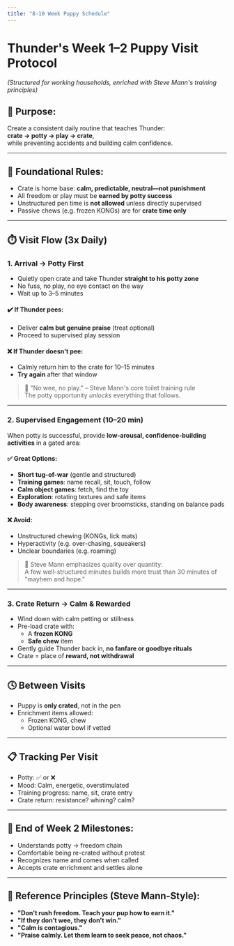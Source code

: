```yaml
---
title: "8-10 Week Puppy Schedule"
---
```

# Thunder's Week 1–2 Puppy Visit Protocol  
*(Structured for working households, enriched with Steve Mann's training principles)*

## 🧠 Purpose:
Create a consistent daily routine that teaches Thunder:  
**crate → potty → play → crate**,  
while preventing accidents and building calm confidence.

---

## 🔑 Foundational Rules:
- Crate is home base: **calm, predictable, neutral—not punishment**  
- All freedom or play must be **earned by potty success**
- Unstructured pen time is **not allowed** unless directly supervised
- Passive chews (e.g. frozen KONGs) are for **crate time only**

---

## ⏱️ Visit Flow (3x Daily)

### 1. **Arrival → Potty First**
- Quietly open crate and take Thunder **straight to his potty zone**
- No fuss, no play, no eye contact on the way  
- Wait up to 3–5 minutes

#### ✔️ If Thunder pees:
- Deliver **calm but genuine praise** (treat optional)
- Proceed to supervised play session

#### ❌ If Thunder doesn't pee:
- Calmly return him to the crate for 10–15 minutes  
- **Try again** after that window

> 💬 "No wee, no play." – Steve Mann's core toilet training rule  
> The potty opportunity *unlocks* everything that follows.

---

### 2. **Supervised Engagement (10–20 min)**

When potty is successful, provide **low-arousal, confidence-building activities** in a gated area:

#### ✅ Great Options:
- **Short tug-of-war** (gentle and structured)
- **Training games**: name recall, sit, touch, follow
- **Calm object games**: fetch, find the toy
- **Exploration**: rotating textures and safe items
- **Body awareness**: stepping over broomsticks, standing on balance pads

#### ❌ Avoid:
- Unstructured chewing (KONGs, lick mats)
- Hyperactivity (e.g. over-chasing, squeakers)
- Unclear boundaries (e.g. roaming)

> 🧠 Steve Mann emphasizes quality over quantity:  
> A few well-structured minutes builds more trust than 30 minutes of "mayhem and hope."

---

### 3. **Crate Return → Calm & Rewarded**
- Wind down with calm petting or stillness
- Pre-load crate with:
  - A **frozen KONG**
  - **Safe chew** item
- Gently guide Thunder back in, **no fanfare or goodbye rituals**
- Crate = place of **reward, not withdrawal**

---

## 🕓 Between Visits
- Puppy is **only crated**, not in the pen
- Enrichment items allowed:
  - Frozen KONG, chew
  - Optional water bowl if vetted

---

## 📋 Tracking Per Visit
- Potty: ✅ or ❌
- Mood: Calm, energetic, overstimulated
- Training progress: name, sit, crate entry
- Crate return: resistance? whining? calm?

---

## 🎯 End of Week 2 Milestones:
- Understands potty → freedom chain
- Comfortable being re-crated without protest
- Recognizes name and comes when called
- Accepts crate enrichment and settles alone

---

## 📘 Reference Principles (Steve Mann-Style):
- **"Don't rush freedom. Teach your pup how to earn it."**
- **"If they don't wee, they don't win."**
- **"Calm is contagious."**
- **"Praise calmly. Let them learn to seek peace, not chaos."**

